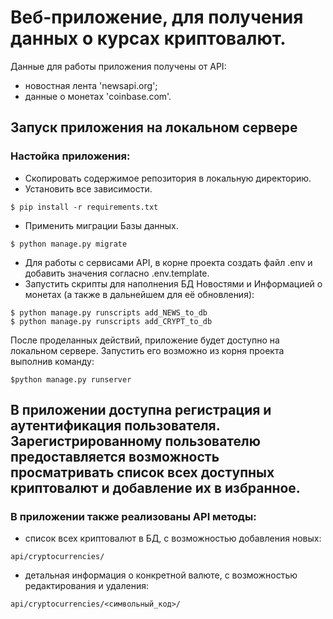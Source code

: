 # Веб-приложение, для получения данных о курсах криптовалют.

Данные для работы приложения получены от API:

- новостная лента 'newsapi.org';
- данные о монетах 'coinbase.com'.

## Запуск приложения на локальном сервере

### Настойка приложения:
- Скопировать содержимое репозитория в локальную директорию.
- Установить все зависимости.
```angular2html
$ pip install -r requirements.txt
```
- Применить миграции Базы данных.
```angular2html
$ python manage.py migrate
```
- Для работы с сервисами API, в корне проекта создать файл .env и добавить значения согласно .env.template.
- Запустить скрипты для наполнения БД Новостями и Информацией о монетах (а также в дальнейшем для её обновления):
```angular2html
$ python manage.py runscripts add_NEWS_to_db 
$ python manage.py runscripts add_CRYPT_to_db 
```
После проделанных действий, приложение будет доступно на локальном сервере.
Запустить его возможно из корня проекта выполнив команду:
```angular2html
$python manage.py runserver
```

В приложении доступна регистрация и аутентификация пользователя. Зарегистрированному пользователю 
предоставляется возможность просматривать список всех доступных криптовалют и добавление их в избранное.
------------------------------
### В приложении также реализованы API методы:

- список всех криптовалют в БД, с возможностью добавления новых:
```angular2html
api/cryptocurrencies/
```
- детальная информация о конкретной валюте, с возможностью редактирования и удаления:
```angular2html
api/cryptocurrencies/<cимвольный_код>/
```
